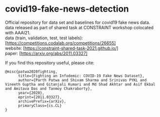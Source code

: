 # covid19-fake-news-detection
Official repository for data set and baselines for covid19 fake news data. <br>
data released as part of shared task at CONSTRAINT workshop colocated with AAAI21. <br> 
data (train, validation, test, test labels): [https://competitions.codalab.org/competitions/26655] <br>
website: [https://constraint-shared-task-2021.github.io/] <br>
paper: [https://arxiv.org/abs/2011.03327] <br>

If you find this repository useful, please cite: 
```
@misc{patwa2020fighting,
      title={Fighting an Infodemic: COVID-19 Fake News Dataset}, 
      author={Parth Patwa and Shivam Sharma and Srinivas PYKL and Vineeth Guptha and Gitanjali Kumari and Md Shad Akhtar and Asif Ekbal and Amitava Das and Tanmoy Chakraborty},
      year={2020},
      eprint={2011.03327},
      archivePrefix={arXiv},
      primaryClass={cs.CL}
}
```
